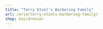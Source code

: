 ```yaml
---
title: "Terry Etzel's Barbering Family"
url: /erie/terry-etzels-barbering-family/
shop: hairdresser
---
```

